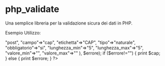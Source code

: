 # php_validate
Una semplice libreria per la validazione sicura dei dati in PHP.

Esempio Utilizzo:

<?php
	
	$errore="";
	
	require_once('php_validate.php');
	
	$cap=valida_input( array(
		"origine"=>"post",
		"campo"=>"cap",
		"etichetta"=>"CAP",
		"tipo"=>"naturale",
		"obbligatorio"=>"si",
		"lunghezza_min"=>"5",
		"lunghezza_max"=>"5",
		"valore_min"=>"",
		"valore_max"=>""
		), $errore);
	
	if ($errore!="") {
		print $cap;
	} else {
		print $errore;
	}

?>
